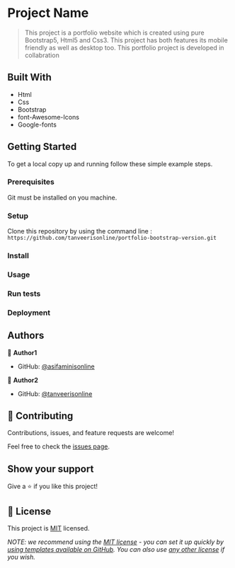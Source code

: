 # Project Name

> This project is a portfolio website which is created using pure Bootstrap5, Html5 and Css3.
> This project has both features its mobile friendly as well as desktop too.
> This portfolio project is developed in collabration

## Built With

- Html
- Css
- Bootstrap
- font-Awesome-Icons
- Google-fonts

## Getting Started

To get a local copy up and running follow these simple example steps.

### Prerequisites

Git must be installed on you machine.

### Setup

Clone this repository by using the command line :
`https://github.com/tanveerisonline/portfolio-bootstrap-version.git`

### Install

### Usage

### Run tests

### Deployment

## Authors

👤 **Author1**

- GitHub: [@asifaminisonline](https://github.com/asifaminisonline/)

👤 **Author2**

- GitHub: [@tanveerisonline](https://github.com/tanveerisonline/)

## 🤝 Contributing

Contributions, issues, and feature requests are welcome!

Feel free to check the [issues page](../../issues/).

## Show your support

Give a ⭐️ if you like this project!

## 📝 License

This project is [MIT](./LICENSE) licensed.

_NOTE: we recommend using the [MIT license](https://choosealicense.com/licenses/mit/) - you can set it up quickly by [using templates available on GitHub](https://docs.github.com/en/communities/setting-up-your-project-for-healthy-contributions/adding-a-license-to-a-repository). You can also use [any other license](https://choosealicense.com/licenses/) if you wish._
